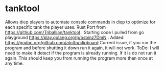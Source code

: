 # tanktool
Allows diep players to automate console commands in diep to optimize for each specific tank the player uses. Rust Port from https://github.com/Triballian/tanktool . Starting code I pulled from go playground https://play.golang.org/p/osbinz7DmN . Added https://godoc.org/github.com/atotto/clipboard Current issue, if you run the program and before shutting it down run it again, it will not work. ToDo: I will need to make it detect if the program is already running. If it is do not run it again. This should keep you from running the program more than once at any time.
